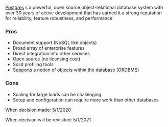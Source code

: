 [Postgres](https://www.postgresql.org/) s a powerful, open source object-relational database system with over 30 years of active development that has earned it a strong reputation for reliability, feature robustness, and performance. 

### Pros
* Document support (NoSQL like objects)
* Broad array of enterprise features
* Direct integration into other services
* Open source (no licensing cost)
* Solid profiling tools
* Supports a notion of objects within the database (ORDBMS)

### Cons
* Scaling for large loads can be challenging
* Setup and configuration can require more work than other databases

When decision made: 5/1/2020

When decision will be revisited: 5/1/2021